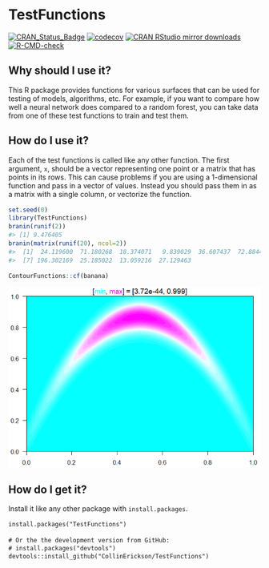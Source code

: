 
<!-- README.md is generated from README.Rmd. Please edit that file -->

# TestFunctions

<!-- badges: start -->

[![CRAN_Status_Badge](https://www.r-pkg.org/badges/version/TestFunctions)](https://cran.r-project.org/package=TestFunctions)
[![codecov](https://codecov.io/github/CollinErickson/TestFunctions/graph/badge.svg?token=FMnP9TEFBk)](https://app.codecov.io/github/CollinErickson/TestFunctions)
[![CRAN RStudio mirror
downloads](https://cranlogs.r-pkg.org/badges/last-month/TestFunctions?color=blue)](https://r-pkg.org/pkg/TestFunctions)
[![R-CMD-check](https://github.com/CollinErickson/TestFunctions/actions/workflows/R-CMD-check.yaml/badge.svg)](https://github.com/CollinErickson/TestFunctions/actions/workflows/R-CMD-check.yaml)
<!-- badges: end -->

## Why should I use it?

This R package provides functions for various surfaces that can be used
for testing of models, algorithms, etc. For example, if you want to
compare how well a neural network does compared to a random forest, you
can take data from one of these test functions to train and test them.

## How do I use it?

Each of the test functions is called like any other function. The first
argument, `x`, should be a vector representing one point or a matrix
that has points in its rows. This can cause problems if you are using a
1-dimensional function and pass in a vector of values. Instead you
should pass them in as a matrix with a single column, or vectorize the
function.

``` r
set.seed(0)
library(TestFunctions)
branin(runif(2))
#> [1] 9.476405
branin(matrix(runif(20), ncol=2))
#>  [1]  24.119600  71.180268  18.374071   9.839029  36.607437  72.884496
#>  [7] 196.302169  25.185022  13.059216  27.129463
```

``` r
ContourFunctions::cf(banana)
```

![](tools/README-bananacont-1.png)<!-- -->

## How do I get it?

Install it like any other package with `install.packages`.

    install.packages("TestFunctions")

    # Or the the development version from GitHub:
    # install.packages("devtools")
    devtools::install_github("CollinErickson/TestFunctions")
